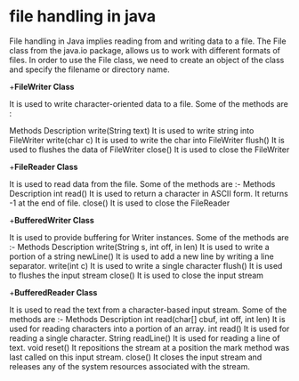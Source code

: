  # file handling in java 

File handling in Java implies reading from and writing data to a file. The File class from the java.io package, allows us
to work with different formats of files. In order to use the File class, we need to create an object of the class and specify 
the filename or directory name.

  +**FileWriter Class**

It is used to write character-oriented data to a file.
Some of the methods are :

 Methods	Description
   write(String text)	It is used to write string into FileWriter
   write(char c)	It is used to write the char into FileWriter
   flush()	It is used to flushes the data of FileWriter
  close()	It is used to close the FileWriter
  
+**FileReader Class**

 It is used to read data from the file.
 Some of the methods are :-
 Methods	Description
 int read()	It is used to return a character in ASCII form. It returns -1 at the end of file.
 close()	It is used to close the FileReader 
 
+**BufferedWriter Class**

  It is used to provide buffering for Writer instances.
 Some of the methods are :-
 Methods	Description
 write(String s, int off, in len)	It is used to write a portion of a string
 newLine()	It is used to add a new line by writing a line separator.
 write(int c)	It is used to write a single character
 flush()	It is used to flushes the input stream
 close()	It is used to close the input stream
 
 +**BufferedReader Class**

It is used to read the text from a character-based input stream.
Some of the methods are :-
Methods	Description
int read(char[] cbuf, int off, int len)	It is used for reading characters into a portion of an array.
int read()	It is used for reading a single character.
String readLine()	It is used for reading a line of text.
void reset()	It repositions the stream at a position the mark method was last called on this input stream.
close()	It closes the input stream and releases any of the system resources associated with the stream.

